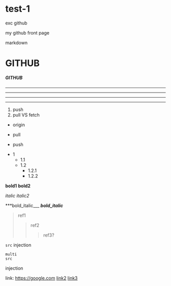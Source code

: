 # test-1
exc github


my github front page

markdown

# GITHUB

##### GITHUB

----------

- - - 

********

* * * 

1. push
2. pull VS fetch

+ origin
- pull
* push

- 1
  - 1.1
  - 1.2
    - 1.2.1
    - 1.2.2

**bold1**
__bold2__

*italic*
_italic2_


***bold_italic___
___bold_italic___

> ref1
>> ref2
>>> ref3?


`src` injection

```
multi
src
```
injection

link: <https://google.com>
[link2](https://google.com)
[link3](https://google.com, "google link")
